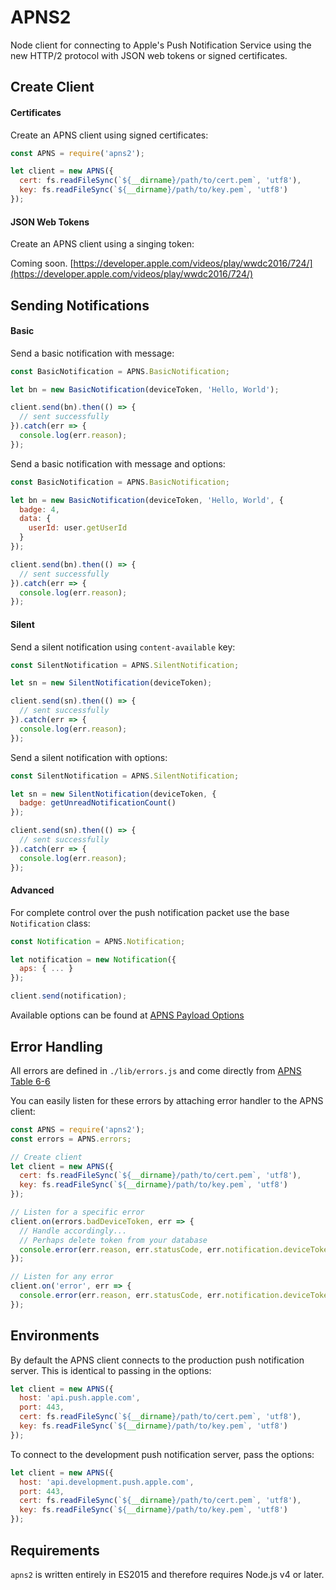 APNS2
=====

Node client for connecting to Apple's Push Notification Service using the new HTTP/2 protocol with JSON web tokens or signed certificates.

## Create Client

#### Certificates

Create an APNS client using signed certificates:

```javascript
const APNS = require('apns2');

let client = new APNS({
  cert: fs.readFileSync(`${__dirname}/path/to/cert.pem`, 'utf8'),
  key: fs.readFileSync(`${__dirname}/path/to/key.pem`, 'utf8')
});
```

#### JSON Web Tokens

Create an APNS client using a singing token:

Coming soon. [https://developer.apple.com/videos/play/wwdc2016/724/](https://developer.apple.com/videos/play/wwdc2016/724/)

## Sending Notifications

#### Basic

Send a basic notification with message:

```javascript
const BasicNotification = APNS.BasicNotification;

let bn = new BasicNotification(deviceToken, 'Hello, World');

client.send(bn).then(() => {
  // sent successfully
}).catch(err => {
  console.log(err.reason);
});
```

Send a basic notification with message and options:

```javascript
const BasicNotification = APNS.BasicNotification;

let bn = new BasicNotification(deviceToken, 'Hello, World', {
  badge: 4,
  data: {
    userId: user.getUserId
  }
});

client.send(bn).then(() => {
  // sent successfully
}).catch(err => {
  console.log(err.reason);
});
```

#### Silent

Send a silent notification using `content-available` key:

```javascript
const SilentNotification = APNS.SilentNotification;

let sn = new SilentNotification(deviceToken);

client.send(sn).then(() => {
  // sent successfully
}).catch(err => {
  console.log(err.reason);
});
```

Send a silent notification with options:

```javascript
const SilentNotification = APNS.SilentNotification;

let sn = new SilentNotification(deviceToken, {
  badge: getUnreadNotificationCount()
});

client.send(sn).then(() => {
  // sent successfully
}).catch(err => {
  console.log(err.reason);
});
```

#### Advanced

For complete control over the push notification packet use the base `Notification` class:

```javascript
const Notification = APNS.Notification;

let notification = new Notification({
  aps: { ... }
});

client.send(notification);
```

Available options can be found at [APNS Payload Options](https://developer.apple.com/library/ios/documentation/NetworkingInternet/Conceptual/RemoteNotificationsPG/Chapters/TheNotificationPayload.html#//apple_ref/doc/uid/TP40008194-CH107-SW1)

## Error Handling

All errors are defined in `./lib/errors.js` and come directly from [APNS Table 6-6](https://developer.apple.com/library/ios/documentation/NetworkingInternet/Conceptual/RemoteNotificationsPG/Chapters/APNsProviderAPI.html#//apple_ref/doc/uid/TP40008194-CH101-SW5)

You can easily listen for these errors by attaching error handler to the APNS client:

```javascript
const APNS = require('apns2');
const errors = APNS.errors;

// Create client
let client = new APNS({
  cert: fs.readFileSync(`${__dirname}/path/to/cert.pem`, 'utf8'),
  key: fs.readFileSync(`${__dirname}/path/to/key.pem`, 'utf8')
});

// Listen for a specific error
client.on(errors.badDeviceToken, err => {
  // Handle accordingly...
  // Perhaps delete token from your database
  console.error(err.reason, err.statusCode, err.notification.deviceToken);
});

// Listen for any error
client.on('error', err => {
  console.error(err.reason, err.statusCode, err.notification.deviceToken);
});
```

## Environments

By default the APNS client connects to the production push notification server. This is identical to passing in the options:

```javascript
let client = new APNS({
  host: 'api.push.apple.com',
  port: 443,
  cert: fs.readFileSync(`${__dirname}/path/to/cert.pem`, 'utf8'),
  key: fs.readFileSync(`${__dirname}/path/to/key.pem`, 'utf8')
});
```

To connect to the development push notification server, pass the options:

```javascript
let client = new APNS({
  host: 'api.development.push.apple.com',
  port: 443,
  cert: fs.readFileSync(`${__dirname}/path/to/cert.pem`, 'utf8'),
  key: fs.readFileSync(`${__dirname}/path/to/key.pem`, 'utf8')
});
```

## Requirements

`apns2` is written entirely in ES2015 and therefore requires Node.js v4 or later.

